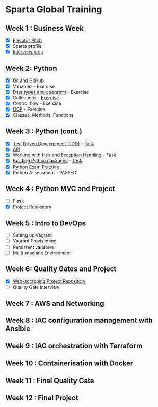 # Sparta Global Training

## Week 1 : Business Week 

- [x] [Elevator Pitch](https://github.com/brittanyharrison/elevator_pitch) 
- [x] Sparta profile 
- [x] [Interview prep](https://github.com/brittanyharrison/interview_prep)

## Week 2: Python 

- [x] [Git and GitHub](https://github.com/brittanyharrison/engi_89_github_setup)
- [x] Variables - Exercise 
- [x] [Data types and operators](https://github.com/brittanyharrison/engi_89_DataTypes_Operators) - Exercise 
- [x] Collections - [Exercise](https://github.com/brittanyharrison/loops_lists) 
- [x] Control flow - Exercise
- [x] [OOP](https://github.com/brittanyharrison/engi_89_python_oop) - Exercise
- [x] Classes, Methods, Functions
 
## Week 3 : Python (cont.)
- [x] [Test Driven Development (TDD)](https://github.com/brittanyharrison/python_TDD) - [Task](https://github.com/brittanyharrison/tdd_tast_task)
- [x] [API](https://github.com/brittanyharrison/python_api)
- [x] [Working with files and Exception Handling](https://github.com/brittanyharrison/exception_handling_working_with_files) - [Task](https://github.com/brittanyharrison/file_and_exception-_task)
- [x] [Building Python packages](https://github.com/brittanyharrison/building_packages) - [Task](https://github.com/brittanyharrison/packages_task)
- [x] [Python Exam Practice](https://github.com/brittanyharrison/python_assessment_practice) 
- [x] Python Assessment - PASSED!

## Week 4 : Python MVC and Project 

- [ ] Flask 
- [x] [Project Repository](https://github.com/brittanyharrison/project)

## Week 5 : Intro to DevOps

- [ ] Setting up Vagrant 
- [ ] Vagrant Provisioning
- [ ] Persistent variables
- [ ] Multi-machine Environment 

## Week 6: Quality Gates and Project 

- [x] [Web-scrapping Project Repository](https://github.com/brittanyharrison/WebScrapping_Group_Project)
- [ ] Quality Gate interview

## Week 7 : AWS and Networking

## Week 8 : IAC configuration management with Ansible

## Week 9 : IAC orchestration with Terraform 

## Week 10 : Containerisation with Docker

## Week 11 : Final Quality Gate

## Week 12 : Final Project
